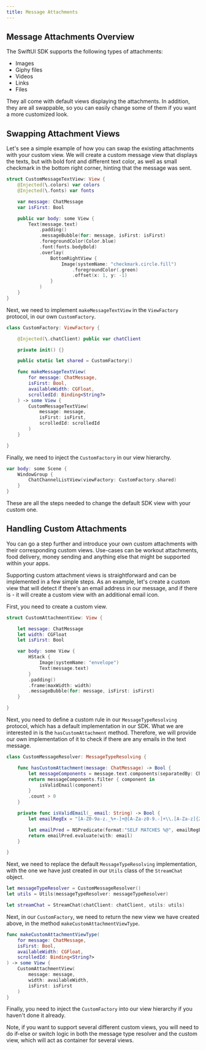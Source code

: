 ```yaml
---
title: Message Attachments
---
```


## Message Attachments Overview

The SwiftUI SDK supports the following types of attachments:

- Images
- Giphy files
- Videos
- Links
- Files

They all come with default views displaying the attachments. In addition, they are all swappable, so you can easily change some of them if you want a more customized look.

## Swapping Attachment Views

Let's see a simple example of how you can swap the existing attachments with your custom view. We will create a custom message view that displays the texts, but with bold font and different text color, as well as small checkmark in the bottom right corner, hinting that the message was sent.

```swift
struct CustomMessageTextView: View {
    @Injected(\.colors) var colors
    @Injected(\.fonts) var fonts

    var message: ChatMessage
    var isFirst: Bool

    public var body: some View {
        Text(message.text)
            .padding()
            .messageBubble(for: message, isFirst: isFirst)
            .foregroundColor(Color.blue)
            .font(fonts.bodyBold)
            .overlay(
                BottomRightView {
                    Image(systemName: "checkmark.circle.fill")
                        .foregroundColor(.green)
                        .offset(x: 1, y: -1)
                }
            )
    }
}
```

Next, we need to implement `makeMessageTextView` in the `ViewFactory` protocol, in our own `CustomFactory`.

```swift
class CustomFactory: ViewFactory {

    @Injected(\.chatClient) public var chatClient

    private init() {}

    public static let shared = CustomFactory()

    func makeMessageTextView(
        for message: ChatMessage,
        isFirst: Bool,
        availableWidth: CGFloat,
        scrolledId: Binding<String?>
    ) -> some View {
        CustomMessageTextView(
            message: message,
            isFirst: isFirst,
            scrolledId: scrolledId
        )
    }

}
```

Finally, we need to inject the `CustomFactory` in our view hierarchy.

```swift
var body: some Scene {
    WindowGroup {
        ChatChannelListView(viewFactory: CustomFactory.shared)
    }
}
```

These are all the steps needed to change the default SDK view with your custom one.

## Handling Custom Attachments

You can go a step further and introduce your own custom attachments with their corresponding custom views. Use-cases can be workout attachments, food delivery, money sending and anything else that might be supported within your apps.

Supporting custom attachment views is straightforward and can be implemented in a few simple steps. As an example, let's create a custom view that will detect if there's an email address in our message, and if there is - it will create a custom view with an additional email icon.

First, you need to create a custom view.

```swift
struct CustomAttachmentView: View {

    let message: ChatMessage
    let width: CGFloat
    let isFirst: Bool

    var body: some View {
        HStack {
            Image(systemName: "envelope")
            Text(message.text)
        }
        .padding()
        .frame(maxWidth: width)
        .messageBubble(for: message, isFirst: isFirst)
    }

}
```

Next, you need to define a custom rule in our `MessageTypeResolving` protocol, which has a default implementation in our SDK. What we are interested in is the `hasCustomAttachment` method. Therefore, we will provide our own implementation of it to check if there are any emails in the text message.

```swift
class CustomMessageResolver: MessageTypeResolving {

    func hasCustomAttachment(message: ChatMessage) -> Bool {
        let messageComponents = message.text.components(separatedBy: CharacterSet.whitespacesAndNewlines)
        return messageComponents.filter { component in
            isValidEmail(component)
        }
        .count > 0
    }

    private func isValidEmail(_ email: String) -> Bool {
        let emailRegEx = "[A-Z0-9a-z._%+-]+@[A-Za-z0-9.-]+\\.[A-Za-z]{2,64}"

        let emailPred = NSPredicate(format:"SELF MATCHES %@", emailRegEx)
        return emailPred.evaluate(with: email)
    }

}
```

Next, we need to replace the default `MessageTypeResolving` implementation, with the one we have just created in our `Utils` class of the `StreamChat` object.

```swift
let messageTypeResolver = CustomMessageResolver()
let utils = Utils(messageTypeResolver: messageTypeResolver)

let streamChat = StreamChat(chatClient: chatClient, utils: utils)
```

Next, in our `CustomFactory`, we need to return the new view we have created above, in the method `makeCustomAttachmentViewType`.

```swift
func makeCustomAttachmentViewType(
    for message: ChatMessage,
    isFirst: Bool,
    availableWidth: CGFloat,
    scrolledId: Binding<String?>
) -> some View {
    CustomAttachmentView(
        message: message,
        width: availableWidth,
        isFirst: isFirst
    )
}
```

Finally, you need to inject the `CustomFactory` into our view hierarchy if you haven't done it already.

Note, if you want to support several different custom views, you will need to do if-else or switch logic in both the message type resolver and the custom view, which will act as container for several views.
